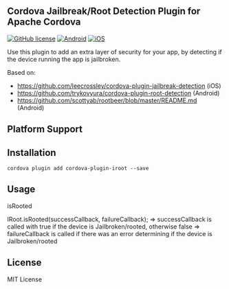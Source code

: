 ## Cordova Jailbreak/Root Detection Plugin for Apache Cordova

[![GitHub license](https://img.shields.io/badge/license-MIT-blue.svg)](https://raw.githubusercontent.com/WuglyakBolgoink/cordova-plugin-iroot/master/LICENSE)
[![Android](https://img.shields.io/badge/android-failed-red.svg)](https://shields.io)
[![iOS](https://img.shields.io/badge/iOS-success-green.svg)](https://shields.io)


Use this plugin to add an extra layer of security for your app, by detecting if the device running the app is jailbroken.

Based on:

- https://github.com/leecrossley/cordova-plugin-jailbreak-detection (iOS)
- https://github.com/trykovyura/cordova-plugin-root-detection (Android)
- https://github.com/scottyab/rootbeer/blob/master/README.md (Android)

## Platform Support

## Installation

```
cordova plugin add cordova-plugin-iroot --save
```
   
   
## Usage

isRooted

IRoot.isRooted(successCallback, failureCallback);
=> successCallback is called with true if the device is Jailbroken/rooted, otherwise false
=> failureCallback is called if there was an error determining if the device is Jailbroken/rooted


## License

MIT License
